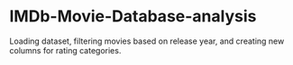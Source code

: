 # IMDb-Movie-Database-analysis
 Loading dataset, filtering movies based on release year, and creating new columns for rating categories.
